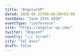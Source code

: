 ```yaml
---
title: "AngularUP"
dated: 2020-06-25T00:00:00+03:00
textDate: "June 25th 2020"
eventType: "conference"
site: "https://angular-up.com/"
twitter: "@ngconf"
country: "🇮🇱 Israel"
city: "Tel Aviv"
draft: false
---
```

